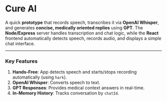 # Cure AI

A quick **prototype** that records speech, transcribes it via **OpenAI Whisper**, and generates **concise, medically oriented replies** using **GPT**. The **Node/Express** server handles transcription and chat logic, while the **React** frontend automatically detects speech, records audio, and displays a simple chat interface.

---

### Key Features

1. **Hands-Free**: App detects speech and starts/stops recording automatically (using `hark`).
2. **OpenAI Whisper**: Converts speech to text.
3. **GPT Responses**: Provides medical context answers in real-time.
4. **In-Memory History**: Tracks conversation by `chatId`.
